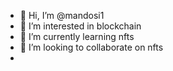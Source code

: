 - 👋 Hi, I’m @mandosi1
- 👀 I’m interested in blockchain
- 🌱 I’m currently learning nfts
- 💞️ I’m looking to collaborate on nfts
- 

<!---
mandosi1/mandosi1 is a ✨ special ✨ repository because its `README.md` (this file) appears on your GitHub profile.
You can click the Preview link to take a look at your changes.
--->
